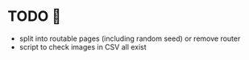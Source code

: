 # TODO 🚧

- split into routable pages (including random seed) or remove router
- script to check images in CSV all exist
